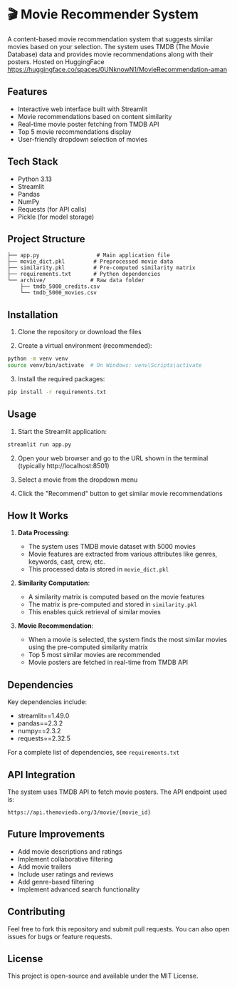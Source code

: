 # 🎬 Movie Recommender System

A content-based movie recommendation system that suggests similar movies based on your selection. The system uses TMDB (The Movie Database) data and provides movie recommendations along with their posters.
Hosted on HuggingFace https://huggingface.co/spaces/0UNknowN1/MovieRecommendation-aman
## Features

- Interactive web interface built with Streamlit
- Movie recommendations based on content similarity
- Real-time movie poster fetching from TMDB API
- Top 5 movie recommendations display
- User-friendly dropdown selection of movies

## Tech Stack

- Python 3.13
- Streamlit
- Pandas
- NumPy
- Requests (for API calls)
- Pickle (for model storage)

## Project Structure

```
├── app.py                  # Main application file
├── movie_dict.pkl         # Preprocessed movie data
├── similarity.pkl         # Pre-computed similarity matrix
├── requirements.txt       # Python dependencies
└── archive/              # Raw data folder
    ├── tmdb_5000_credits.csv
    └── tmdb_5000_movies.csv
```

## Installation

1. Clone the repository or download the files

2. Create a virtual environment (recommended):
```bash
python -m venv venv
source venv/bin/activate  # On Windows: venv\Scripts\activate
```

3. Install the required packages:
```bash
pip install -r requirements.txt
```

## Usage

1. Start the Streamlit application:
```bash
streamlit run app.py
```

2. Open your web browser and go to the URL shown in the terminal (typically http://localhost:8501)

3. Select a movie from the dropdown menu

4. Click the "Recommend" button to get similar movie recommendations

## How It Works

1. **Data Processing**: 
   - The system uses TMDB movie dataset with 5000 movies
   - Movie features are extracted from various attributes like genres, keywords, cast, crew, etc.
   - This processed data is stored in `movie_dict.pkl`

2. **Similarity Computation**:
   - A similarity matrix is computed based on the movie features
   - The matrix is pre-computed and stored in `similarity.pkl`
   - This enables quick retrieval of similar movies

3. **Movie Recommendation**:
   - When a movie is selected, the system finds the most similar movies using the pre-computed similarity matrix
   - Top 5 most similar movies are recommended
   - Movie posters are fetched in real-time from TMDB API

## Dependencies

Key dependencies include:
- streamlit==1.49.0
- pandas==2.3.2
- numpy==2.3.2
- requests==2.32.5

For a complete list of dependencies, see `requirements.txt`

## API Integration

The system uses TMDB API to fetch movie posters. The API endpoint used is:
```
https://api.themoviedb.org/3/movie/{movie_id}
```

## Future Improvements

- Add movie descriptions and ratings
- Implement collaborative filtering
- Add movie trailers
- Include user ratings and reviews
- Add genre-based filtering
- Implement advanced search functionality

## Contributing

Feel free to fork this repository and submit pull requests. You can also open issues for bugs or feature requests.

## License

This project is open-source and available under the MIT License.
